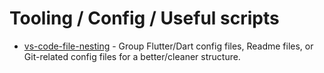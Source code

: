 # Tooling / Config / Useful scripts

- [vs-code-file-nesting](https://github.com/sladecekd/tooling/blob/main/vs-code-file-nesting.md) - Group Flutter/Dart config files, Readme files, or Git-related config files for a better/cleaner structure.

